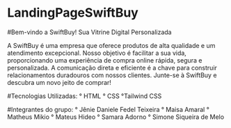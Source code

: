 # LandingPageSwiftBuy
 

#Bem-vindo a SwiftBuy!
Sua Vitrine Digital Personalizada

A SwiftBuy é uma empresa que oferece produtos de alta qualidade e um atendimento excepcional. Nosso objetivo é facilitar a sua vida, proporcionando uma experiência de compra online rápida, segura e personalizada. A comunicação direta e eficiente é a chave para construir relacionamentos duradouros com nossos clientes. Junte-se à SwiftBuy e descubra um novo jeito de comprar!

#Tecnologias Utilizadas:
° HTML
° CSS
°Tailwind CSS

#Integrantes do grupo:
° Jênie Daniele Fedel Teixeira
° Maisa Amaral
° Matheus Mikio
° Mateus Hideo
° Samara Adorno
° Simone Siqueira de Melo
